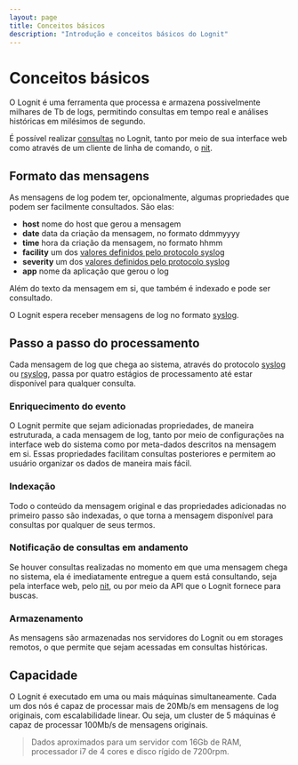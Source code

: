 ```yaml
---
layout: page
title: Conceitos básicos
description: "Introdução e conceitos básicos do Lognit"
---
```


# Conceitos básicos

O Lognit é uma ferramenta que processa e armazena possivelmente milhares de Tb de logs, permitindo consultas em tempo real e análises históricas em milésimos de segundo.

É possível realizar [consultas](querying.html) no Lognit, tanto por meio de sua interface web como através de um cliente de linha de comando, o [nit](http://github.com/intelie/lognit-cli).

## Formato das mensagens

As mensagens de log podem ter, opcionalmente, algumas propriedades que podem ser facilmente consultados. São elas:

* **host** nome do host que gerou a mensagem 
* **date** data da criação da mensagem, no formato ddmmyyyy
* **time** hora da criação da mensagem, no formato hhmm
* **facility** um dos [valores definidos pelo protocolo syslog](http://en.wikipedia.org/wiki/Syslog#Facility_Levels)
* **severity** um dos [valores definidos pelo protocolo syslog](http://en.wikipedia.org/wiki/Syslog#Severity_levels)
* **app** nome da aplicação que gerou o log

Além do texto da mensagem em si, que também é indexado e pode ser consultado.

O Lognit espera receber mensagens de log no formato [syslog](http://en.wikipedia.org/wiki/Syslog). 
<!--<30>Aug 30 15:07:50 ubuntu dhclient: DHCPREQUEST of 10.42.1.18 on eth0 to 10.42.0.1 port 67-->

## Passo a passo do processamento

Cada mensagem de log que chega ao sistema, através do protocolo [syslog](http://en.wikipedia.org/wiki/Syslog) ou [rsyslog](http://www.rsyslog.com/doc/manual.html), passa por quatro estágios de processamento até estar disponível para qualquer consulta.

### Enriquecimento do evento

O Lognit permite que sejam adicionadas propriedades, de maneira estruturada, a cada mensagem de log, tanto por meio de configurações na interface web do sistema como por meta-dados descritos na mensagem em si. Essas propriedades facilitam consultas posteriores e permitem ao usuário organizar os dados de maneira mais fácil.

### Indexação

Todo o conteúdo da mensagem original e das propriedades adicionadas no primeiro passo são indexadas, o que torna a mensagem disponível para consultas por qualquer de seus termos.

### Notificação de consultas em andamento

Se houver consultas realizadas no momento em que uma mensagem chega no sistema, ela é imediatamente entregue a quem está consultando, seja pela interface web, pelo [nit](http://github.com/intelie/lognit-cli), ou por meio da API que o Lognit fornece para buscas.

### Armazenamento

As mensagens são armazenadas nos servidores do Lognit ou em storages remotos, o que permite que sejam acessadas em consultas históricas.


## Capacidade

O Lognit é executado em uma ou mais máquinas simultaneamente. Cada um dos nós é capaz de processar mais de 20Mb/s em mensagens de log originais, com escalabilidade linear. Ou seja, um cluster de 5 máquinas é capaz de processar 100Mb/s de mensagens originais.

> Dados aproximados para um servidor com 16Gb de RAM, processador i7 de 4 cores e disco rígido de 7200rpm.
